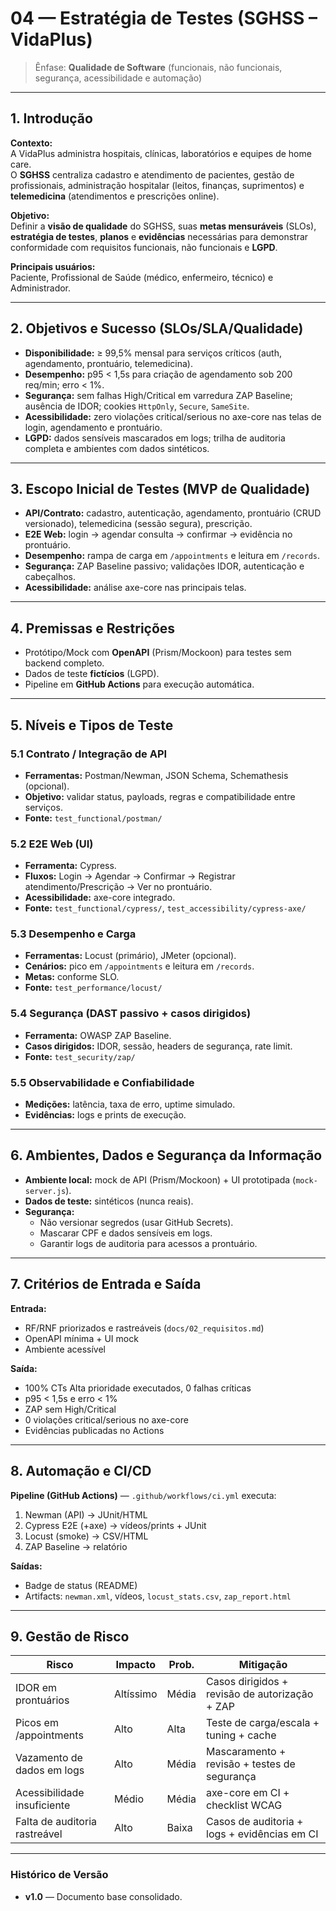 # 04 — Estratégia de Testes (SGHSS – VidaPlus)

> Ênfase: **Qualidade de Software** (funcionais, não funcionais, segurança, acessibilidade e automação)

---

## 1. Introdução

**Contexto:**  
A VidaPlus administra hospitais, clínicas, laboratórios e equipes de home care.  
O **SGHSS** centraliza cadastro e atendimento de pacientes, gestão de profissionais, administração hospitalar (leitos, finanças, suprimentos) e **telemedicina** (atendimentos e prescrições online).

**Objetivo:**  
Definir a **visão de qualidade** do SGHSS, suas **metas mensuráveis** (SLOs), **estratégia de testes**, **planos** e **evidências** necessárias para demonstrar conformidade com requisitos funcionais, não funcionais e **LGPD**.

**Principais usuários:**  
Paciente, Profissional de Saúde (médico, enfermeiro, técnico) e Administrador.

---

## 2. Objetivos e Sucesso (SLOs/SLA/Qualidade)

- **Disponibilidade:** ≥ 99,5% mensal para serviços críticos (auth, agendamento, prontuário, telemedicina).  
- **Desempenho:** p95 < 1,5s para criação de agendamento sob 200 req/min; erro < 1%.  
- **Segurança:** sem falhas High/Critical em varredura ZAP Baseline; ausência de IDOR; cookies `HttpOnly`, `Secure`, `SameSite`.  
- **Acessibilidade:** zero violações critical/serious no axe-core nas telas de login, agendamento e prontuário.  
- **LGPD:** dados sensíveis mascarados em logs; trilha de auditoria completa e ambientes com dados sintéticos.

---

## 3. Escopo Inicial de Testes (MVP de Qualidade)

- **API/Contrato:** cadastro, autenticação, agendamento, prontuário (CRUD versionado), telemedicina (sessão segura), prescrição.  
- **E2E Web:** login → agendar consulta → confirmar → evidência no prontuário.  
- **Desempenho:** rampa de carga em `/appointments` e leitura em `/records`.  
- **Segurança:** ZAP Baseline passivo; validações IDOR, autenticação e cabeçalhos.  
- **Acessibilidade:** análise axe-core nas principais telas.  

---

## 4. Premissas e Restrições

- Protótipo/Mock com **OpenAPI** (Prism/Mockoon) para testes sem backend completo.  
- Dados de teste **fictícios** (LGPD).  
- Pipeline em **GitHub Actions** para execução automática.  

---

## 5. Níveis e Tipos de Teste

### 5.1 Contrato / Integração de API
- **Ferramentas:** Postman/Newman, JSON Schema, Schemathesis (opcional).  
- **Objetivo:** validar status, payloads, regras e compatibilidade entre serviços.  
- **Fonte:** `test_functional/postman/`

### 5.2 E2E Web (UI)
- **Ferramenta:** Cypress.  
- **Fluxos:** Login → Agendar → Confirmar → Registrar atendimento/Prescrição → Ver no prontuário.  
- **Acessibilidade:** axe-core integrado.  
- **Fonte:** `test_functional/cypress/`, `test_accessibility/cypress-axe/`

### 5.3 Desempenho e Carga
- **Ferramentas:** Locust (primário), JMeter (opcional).  
- **Cenários:** pico em `/appointments` e leitura em `/records`.  
- **Metas:** conforme SLO.  
- **Fonte:** `test_performance/locust/`

### 5.4 Segurança (DAST passivo + casos dirigidos)
- **Ferramenta:** OWASP ZAP Baseline.  
- **Casos dirigidos:** IDOR, sessão, headers de segurança, rate limit.  
- **Fonte:** `test_security/zap/`

### 5.5 Observabilidade e Confiabilidade
- **Medições:** latência, taxa de erro, uptime simulado.  
- **Evidências:** logs e prints de execução.

---

## 6. Ambientes, Dados e Segurança da Informação

- **Ambiente local:** mock de API (Prism/Mockoon) + UI prototipada (`mock-server.js`).  
- **Dados de teste:** sintéticos (nunca reais).  
- **Segurança:**
  - Não versionar segredos (usar GitHub Secrets).  
  - Mascarar CPF e dados sensíveis em logs.  
  - Garantir logs de auditoria para acessos a prontuário.

---

## 7. Critérios de Entrada e Saída

**Entrada:**
- RF/RNF priorizados e rastreáveis (`docs/02_requisitos.md`)  
- OpenAPI mínima + UI mock  
- Ambiente acessível  

**Saída:**
- 100% CTs Alta prioridade executados, 0 falhas críticas  
- p95 < 1,5s e erro < 1%  
- ZAP sem High/Critical  
- 0 violações critical/serious no axe-core  
- Evidências publicadas no Actions  

---

## 8. Automação e CI/CD

**Pipeline (GitHub Actions)** — `.github/workflows/ci.yml` executa:
1. Newman (API) → JUnit/HTML  
2. Cypress E2E (+axe) → vídeos/prints + JUnit  
3. Locust (smoke) → CSV/HTML  
4. ZAP Baseline → relatório  

**Saídas:**
- Badge de status (README)  
- Artifacts: `newman.xml`, vídeos, `locust_stats.csv`, `zap_report.html`  

---

## 9. Gestão de Risco

|               Risco              |  Impacto  | Prob. |                  Mitigação                       |
|----------------------------------|-----------|-------|--------------------------------------------------|
| IDOR em prontuários              | Altíssimo | Média | Casos dirigidos + revisão de autorização + ZAP   |
| Picos em /appointments           | Alto      | Alta  | Teste de carga/escala + tuning + cache           |
| Vazamento de dados em logs       | Alto      | Média | Mascaramento + revisão + testes de segurança     |
| Acessibilidade insuficiente      | Médio     | Média | axe-core em CI + checklist WCAG                  |
| Falta de auditoria rastreável    | Alto      | Baixa | Casos de auditoria + logs + evidências em CI     |

---

### Histórico de Versão
- **v1.0** — Documento base consolidado.
